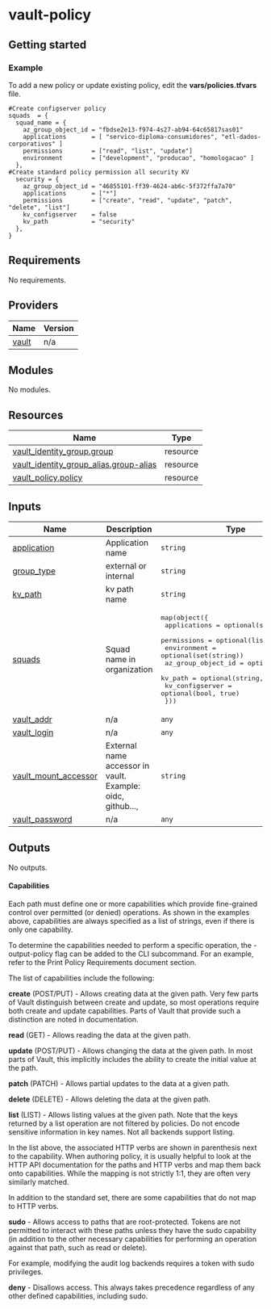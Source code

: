# vault-policy

## Getting started

### Example
To add a new policy or update existing policy, edit the <b>vars/policies.tfvars</b> file.

```
#Create configserver policy
squads  = {
  squad_name = { 
    az_group_object_id = "fbdse2e13-f974-4s27-ab94-64c65817sas01"
    applications       = [ "servico-diploma-consumidores", "etl-dados-corporativos" ]
    permissions        = ["read", "list", "update"]
    environment        = ["development", "producao", "homologacao" ]
  },
#Create standard policy permission all security KV
  security = {
    az_group_object_id = "46855101-ff39-4624-ab6c-5f372ffa7a70"
    applications       = ["*"]
    permissions        = ["create", "read", "update", "patch", "delete", "list"]
    kv_configserver    = false
    kv_path            = "security"
  },   
}
```  

## Requirements

No requirements.

## Providers

| Name | Version |
|------|---------|
| <a name="provider_vault"></a> [vault](#provider\_vault) | n/a |

## Modules

No modules.

## Resources

| Name | Type |
|------|------|
| [vault_identity_group.group](https://registry.terraform.io/providers/hashicorp/vault/latest/docs/resources/identity_group) | resource |
| [vault_identity_group_alias.group-alias](https://registry.terraform.io/providers/hashicorp/vault/latest/docs/resources/identity_group_alias) | resource |
| [vault_policy.policy](https://registry.terraform.io/providers/hashicorp/vault/latest/docs/resources/policy) | resource |

## Inputs

| Name | Description | Type | Default | Required |
|------|-------------|------|---------|:--------:|
| <a name="input_application"></a> [application](#input\_application) | Application name | `string` | `""` | no |
| <a name="input_group_type"></a> [group\_type](#input\_group\_type) | external or internal | `string` | `"external"` | no |
| <a name="input_kv_path"></a> [kv\_path](#input\_kv\_path) | kv path name | `string` | `"secret"` | no |
| <a name="input_squads"></a> [squads](#input\_squads) | Squad name in organization | <pre>map(object({<br>    applications       = optional(set(string))<br>    permissions        = optional(list(string))<br>    environment        = optional(set(string))<br>    az_group_object_id = optional(string)<br>    kv_path            = optional(string, "secret")<br>    kv_configserver    = optional(bool, true)<br>  }))</pre> | `{}` | no |
| <a name="input_vault_addr"></a> [vault\_addr](#input\_vault\_addr) | n/a | `any` | n/a | yes |
| <a name="input_vault_login"></a> [vault\_login](#input\_vault\_login) | n/a | `any` | n/a | yes |
| <a name="input_vault_mount_accessor"></a> [vault\_mount\_accessor](#input\_vault\_mount\_accessor) | External name accessor in vault. Example: oidc, github..., | `string` | `"auth_oidc_86ec3b1c"` | no |
| <a name="input_vault_password"></a> [vault\_password](#input\_vault\_password) | n/a | `any` | n/a | yes |

## Outputs

No outputs.

#### Capabilities
Each path must define one or more capabilities which provide fine-grained control over permitted (or denied) operations. As shown in the examples above, capabilities are always specified as a list of strings, even if there is only one capability.

To determine the capabilities needed to perform a specific operation, the -output-policy flag can be added to the CLI subcommand. For an example, refer to the Print Policy Requirements document section.

The list of capabilities include the following:

<b>create</b> (POST/PUT) - Allows creating data at the given path. Very few parts of Vault distinguish between create and update, so most operations require both create and update capabilities. Parts of Vault that provide such a distinction are noted in documentation.

<b>read</b> (GET) - Allows reading the data at the given path.

<b>update</b> (POST/PUT) - Allows changing the data at the given path. In most parts of Vault, this implicitly includes the ability to create the initial value at the path.

<b>patch</b> (PATCH) - Allows partial updates to the data at a given path.

<b>delete</b> (DELETE) - Allows deleting the data at the given path.

<b>list</b> (LIST) - Allows listing values at the given path. Note that the keys returned by a list operation are not filtered by policies. Do not encode sensitive information in key names. Not all backends support listing.

In the list above, the associated HTTP verbs are shown in parenthesis next to the capability. When authoring policy, it is usually helpful to look at the HTTP API documentation for the paths and HTTP verbs and map them back onto capabilities. While the mapping is not strictly 1:1, they are often very similarly matched.

In addition to the standard set, there are some capabilities that do not map to HTTP verbs.

<b>sudo</b> - Allows access to paths that are root-protected. Tokens are not permitted to interact with these paths unless they have the sudo capability (in addition to the other necessary capabilities for performing an operation against that path, such as read or delete).

For example, modifying the audit log backends requires a token with sudo privileges.

<b>deny</b> - Disallows access. This always takes precedence regardless of any other defined capabilities, including sudo.